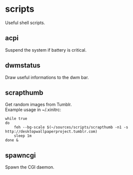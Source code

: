 scripts
=======
Useful shell scripts.

acpi
----
Suspend the system if battery is critical.

dwmstatus
---------
Draw useful informations to the dwm bar.

scrapthumb
----------
Get random images from Tumblr.  
Example usage in ~/.xinitrc:

	while true
	do
		feh --bg-scale $(~/sources/scripts/scrapthumb -n1 -s http://desktopwallpaperproject.tumblr.com)
		sleep 1m
	done &

spawncgi
--------
Spawn the CGI daemon.
